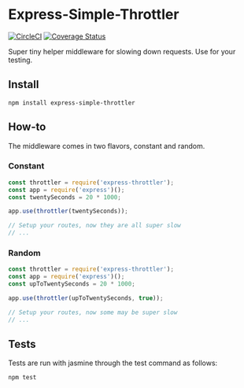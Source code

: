 # Express-Simple-Throttler

[![CircleCI](https://circleci.com/gh/jcabot21/express-throttler/tree/develop.svg?style=svg)](https://circleci.com/gh/jcabot21/express-throttler/tree/develop)
[![Coverage Status](https://coveralls.io/repos/github/jcabot21/express-throttler/badge.svg?branch=develop)](https://coveralls.io/github/jcabot21/express-throttler?branch=develop)

Super tiny helper middleware for slowing down requests. Use for your testing.

## Install

`npm install express-simple-throttler`

## How-to

The middleware comes in two flavors, constant and random.

### Constant

```js
const throttler = require('express-throttler');
const app = require('express')();
const twentySeconds = 20 * 1000;

app.use(throttler(twentySeconds));

// Setup your routes, now they are all super slow
// ...
```

### Random

```js
const throttler = require('express-throttler');
const app = require('express')();
const upToTwentySeconds = 20 * 1000;

app.use(throttler(upToTwentySeconds, true));

// Setup your routes, now some may be super slow
// ...
```

## Tests

Tests are run with jasmine through the test command as follows:

`npm test`